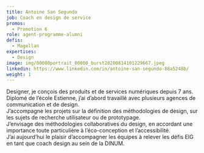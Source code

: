 ```yaml
---
title: Antoine San Segundo
job: Coach en design de service
promos:
  - Promotion 6
role: agent-programme-alumni
defis:
  - Magellan
expertises:
  - Design
image: img/00000portrait_00000_burst20200814101229667.jpeg
linkedin: https://www.linkedin.com/in/antoine-san-segundo-88a5248b/
weight: 1
---
```

Designer, je conçois des produits et de services numériques depuis 7 ans. Diplomé de l’école Estienne, j’ai d’abord travaillé avec plusieurs agences de communication et de design. \
J’accompagne les projets sur la définition des méthodologies de design, sur les sujets de recherche utilisateur ou de prototypage.\
J’envisage des méthodologies collaboratives du design, en accordant une importance toute particulière à l’éco-conception et l’accessibilité.\
J’ai aujourd’hui le plaisir d’accompagner les équipes à relever les défis EIG en tant que coach design au sein de la DINUM.